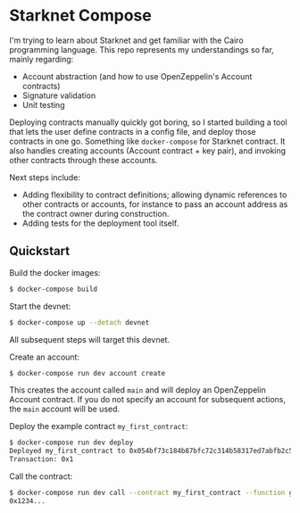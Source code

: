 # Starknet Compose

I'm trying to learn about Starknet and get familiar with the Cairo programming language. This repo represents my understandings so far, mainly  regarding:
- Account abstraction (and how to use OpenZeppelin's Account contracts)
- Signature validation
- Unit testing

Deploying contracts manually quickly got boring, so I started building a tool that lets the user define contracts in a config file, and deploy those contracts in one go. Something like `docker-compose` for Starknet contract. It also handles creating accounts (Account contract + key pair), and invoking other contracts through these accounts.

Next steps include:
- Adding flexibility to contract definitions; allowing dynamic references to other contracts or accounts, for instance to pass an account address as the contract owner during construction.
- Adding tests for the deployment tool itself. 

## Quickstart

Build the docker images:
```bash
$ docker-compose build
```

Start the devnet:
```bash
$ docker-compose up --detach devnet
```
All subsequent steps will target this devnet.

Create an account:
```bash
$ docker-compose run dev account create
```
This creates the account called `main` and will deploy an OpenZeppelin Account contract. If you do not specify an account for subsequent actions, the `main` account will be used.

Deploy the example contract `my_first_contract`:
```bash
$ docker-compose run dev deploy
Deployed my_first_contract to 0x054bf73c184b87bfc72c314b58317ed7abfb2c587738431ae75cacf277718d09
Transaction: 0x1
```

Call the contract:
```bash
$ docker-compose run dev call --contract my_first_contract --function get_owner
0x1234...
```
